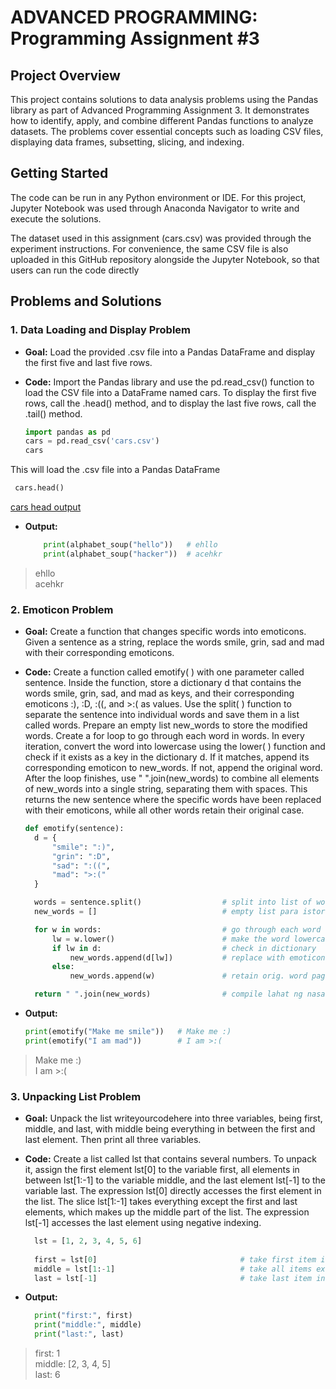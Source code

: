 # ADVANCED PROGRAMMING: Programming Assignment #3

## Project Overview  
This project contains solutions to data analysis problems using the Pandas library as part of Advanced Programming Assignment 3.
It demonstrates how to identify, apply, and combine different Pandas functions to analyze datasets.
The problems cover essential concepts such as loading CSV files, displaying data frames, subsetting, slicing, and indexing.

## Getting Started
The code can be run in any Python environment or IDE. For this project, Jupyter Notebook was used through Anaconda Navigator to write and execute the solutions.

The dataset used in this assignment (cars.csv) was provided through the experiment instructions.
For convenience, the same CSV file is also uploaded in this GitHub repository alongside the Jupyter Notebook, so that users can run the code directly

## Problems and Solutions

### 1. Data Loading and Display Problem
- **Goal:** Load the provided .csv file into a Pandas DataFrame and display the first five and last five rows.

- **Code:**  Import the Pandas library and use the pd.read_csv() function to load the CSV file into a DataFrame named cars. To display the first five rows, call the .head() method, and to display the last five rows, call the .tail() method.
  ```python
  import pandas as pd
  cars = pd.read_csv('cars.csv')
  cars

This will load the .csv file into a Pandas DataFrame

  ```python
   cars.head()
```
[cars head output](FirstFive.png)
      
- **Output:**
  ```python
      print(alphabet_soup("hello"))   # ehllo
      print(alphabet_soup("hacker"))  # acehkr

> ehllo\
> acehkr

 ### 2. Emoticon Problem 
- **Goal:** Create a function that changes specific words into emoticons. Given a sentence as a string, replace the words smile, grin, sad and mad with their corresponding emoticons.
- **Code:** Create a function called emotify( ) with one parameter called sentence. Inside the function, store a dictionary d that contains the words smile, grin, sad, and mad as keys, and their corresponding emoticons :), :D, :((, and >:( as values. Use the split( ) function to separate the sentence into individual words and save them in a list called words. Prepare an empty list new_words to store the modified words. Create a for loop to go through each word in words. In every iteration, convert the word into lowercase using the lower( ) function and check if it exists as a key in the dictionary d. If it matches, append its corresponding emoticon to new_words. If not, append the original word. After the loop finishes, use " ".join(new_words) to combine all elements of new_words into a single string, separating them with spaces. This returns the new sentence where the specific words have been replaced with their emoticons, while all other words retain their original case.

  ```python
  def emotify(sentence):
    d = {
        "smile": ":)", 
        "grin": ":D",
        "sad": ":((",
        "mad": ">:("
    }

    words = sentence.split()                  # split into list of words
    new_words = []                            # empty list para istore bagong version ng words

    for w in words:                           # go through each word one by one
        lw = w.lower()                        # make the word lowercase
        if lw in d:                           # check in dictionary
            new_words.append(d[lw])           # replace with emoticon
        else:
            new_words.append(w)               # retain orig. word pag wala sa dictionary

    return " ".join(new_words)                # compile lahat ng nasa new_words with spaces in between\

- **Output:**
  ```python
  print(emotify("Make me smile"))   # Make me :)
  print(emotify("I am mad"))        # I am >:(

> Make me :)\
> I am >:(

### 3. Unpacking List Problem
- **Goal:** Unpack the list writeyourcodehere into three variables, being first, middle, and last, with middle being everything in between the first and last element. Then print all three variables.
- **Code:**  Create a list called lst that contains several numbers. To unpack it, assign the first element lst[0] to the variable first, all elements in between lst[1:-1] to the variable middle, and the last element lst[-1] to the variable last. The expression lst[0] directly accesses the first element in the list. The slice lst[1:-1] takes everything except the first and last elements, which makes up the middle part of the list. The expression lst[-1] accesses the last element using negative indexing.
  
  ```python
    lst = [1, 2, 3, 4, 5, 6]
    
    first = lst[0]                                # take first item in the list (index 0 = 1)
    middle = lst[1:-1]                            # take all items except yung first at yung last ([2,3,4,5])
    last = lst[-1]                                # take last item in the list (index -1 = 6)


- **Output:**
  ```python
    print("first:", first)                       
    print("middle:", middle)
    print("last:", last)

> first: 1\
> middle: [2, 3, 4, 5]\
> last: 6

